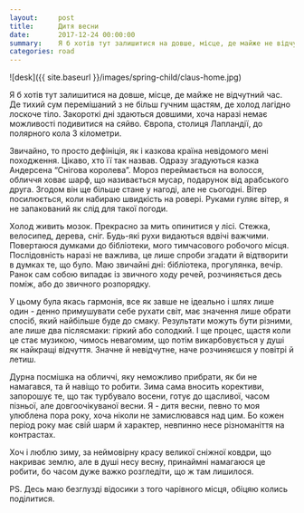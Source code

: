 ```yaml
---
layout:     post
title:      Дитя весни
date:       2017-12-24 00:00:00
summary:    Я б хотів тут залишитися на довше, місце, де майже не відчутний час. Де тихий сум перемішаний з не більш гучним щастям..
categories: road
---
```


![desk]({{ site.baseurl }}/images/spring-child/claus-home.jpg)

Я б хотів тут залишитися на довше, місце, де майже не відчутний час. Де тихий сум перемішаний з не більш гучним щастям, де холод лагідно лоскоче тіло. Закороткі дні здаються довшими, хоча наразі немає можливості подивитися на сяйво. Європа, столиця Лапландії, до полярного кола 3 кілометри.

Звичайно, то просто дефініція, як і казкова країна невідомого мені походження. Цікаво, хто її так назвав. Одразу згадуються казка Андерсена “Снігова королева”. Мороз переймається на волосся, обличчя ховає шарф, що називається мусар, подарунок від арабського друга. Згодом він ще більше стане у нагоді, але не сьогодні. Вітер посилюється, коли набираю швидкість на ровері. Руками гуляє вітер, я не запакований як слід для такої погоди.

Холод живить мозок. Прекрасно за мить опинитися у лісі. Стежка, велосипед, дерева, сніг. Будь-які рухи видаються вдвічі важчими. Повертаюся думками до бібліотеки, мого тимчасового робочого місця. Послідовність наразі не важлива, це лише спроби згадати й відтворити в думках те, що було. Маю звичайні дні: бібліотека, прогулянка, вечір. Ранок сам собою випадає із звичного ходу речей, розчиняється десь поміж, або до звичного розпорядку.

У цьому була якась гармонія, все як завше не ідеально і шлях лише один - денно примушувати себе рухати світ, має значення лише обрати спосіб, який найбільше буде до смаку. Результати можуть бути різними, але лише два післясмаки: гіркий або солодкий. І ще процес, щастя коли це стає музикою, чимось невагомим, що потім викарбовується у душі як найкращі відчуття. Значне й невідчутне, наче розчиняєшся у повітрі й летиш.

Дурна посмішка на обличчі, яку неможливо прибрати, як би не намагався, та й навіщо то робити. Зима сама вносить корективи, запорошує те, що так турбувало восени, готує до щасливої, часом пізньої, але довгоочікуваної весни. Я - дитя весни, певно то моя улюблена пора року, хоча ніколи не замислювався над цим. Бо кожен період року має свій шарм й характер, невпинно несе різноманіття на контрастах.

Хоч і люблю зиму, за неймовірну красу великої сніжної ковдри, що накриває землю, але в душі несу весну, принаймні намагаюся це робити, бо часом дуже важко розгледіти, що ж там лишилося.

PS. Десь маю безглузді відосики з того чарівного місця, обіцяю колись поділитися.